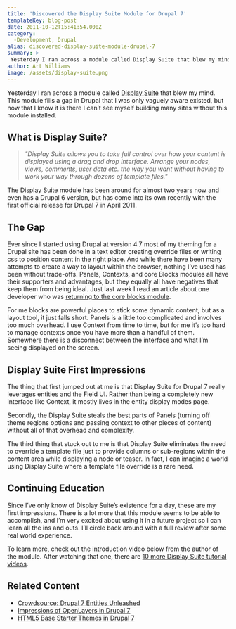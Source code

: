 ```yaml
---
title: 'Discovered the Display Suite Module for Drupal 7'
templateKey: blog-post
date: 2011-10-12T15:41:54.000Z
category: 
  -Development, Drupal
alias: discovered-display-suite-module-drupal-7
summary: > 
 Yesterday I ran across a module called Display Suite that blew my mind. This module fills a gap in Drupal that I was only vaguely aware existed, but now that I know it is there I can’t see myself building many sites without this module installed.
author: Art Williams
image: /assets/display-suite.png
---
```


Yesterday I ran across a module called [Display Suite](https://www.drupal.org/project/ds) that blew my mind. This module fills a gap in Drupal that I was only vaguely aware existed, but now that I know it is there I can’t see myself building many sites without this module installed.

What is Display Suite?
----------------------

> _"Display Suite allows you to take full control over how your content is displayed using a drag and drop interface. Arrange your nodes, views, comments, user data etc. the way you want without having to work your way through dozens of template files."_

The Display Suite module has been around for almost two years now and even has a Drupal 6 version, but has come into its own recently with the first official release for Drupal 7 in April 2011.

The Gap
-------

Ever since I started using Drupal at version 4.7 most of my theming for a Drupal site has been done in a text editor creating override files or writing css to position content in the right place. And while there have been many attempts to create a way to layout within the browser, nothing I’ve used has been without trade-offs. Panels, Contexts, and core Blocks modules all have their supporters and advantages, but they equally all have negatives that keep them from being ideal. Just last week I read an article about one developer who was [returning to the core blocks module](http://getlevelten.com/blog/randall-knutson/how-i-learned-stop-worrying-and-love-block).

For me blocks are powerful places to stick some dynamic content, but as a layout tool, it just falls short. Panels is a little too complicated and involves too much overhead. I use Context from time to time, but for me it’s too hard to manage contexts once you have more than a handful of them. Somewhere there is a disconnect between the interface and what I’m seeing displayed on the screen.

Display Suite First Impressions
-------------------------------

The thing that first jumped out at me is that Display Suite for Drupal 7 really leverages entities and the Field UI. Rather than being a completely new interface like Context, it mostly lives in the entity display modes page.

Secondly, the Display Suite steals the best parts of Panels (turning off theme regions options and passing context to other pieces of content) without all of that overhead and complexity.

The third thing that stuck out to me is that Display Suite eliminates the need to override a template file just to provide columns or sub-regions within the content area while displaying a node or teaser. In fact, I can imagine a world using Display Suite where a template file override is a rare need.

Continuing Education
--------------------

Since I’ve only know of Display Suite’s existence for a day, these are my first impressions. There is a lot more that this module seems to be able to accomplish, and I’m very excited about using it in a future project so I can learn all the ins and outs. I’ll circle back around with a full review after some real world experience.

To learn more, check out the introduction video below from the author of the module. After watching that one, there are [10 more Display Suite tutorial videos](http://tutr.tv/publisher/swentieman).

Related Content
---------------

*   [Crowdsource: Drupal 7 Entities Unleashed](/blog/08/24/2011/crowdsource-drupal-7-entities-unleashed)
*   [Impressions of OpenLayers in Drupal 7](/blog/09/30/2011/impressions-openlayers-drupal-7)
*   [HTML5 Base Starter Themes in Drupal 7](/blog/06/29/2011/html5-base-starter-themes-drupal-7)